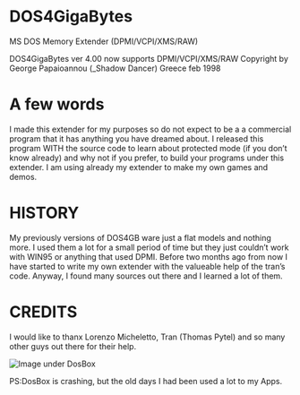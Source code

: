# DOS4GigaBytes
MS DOS Memory Extender (DPMI/VCPI/XMS/RAW)


DOS4GigaBytes ver 4.00 now supports DPMI/VCPI/XMS/RAW
Copyright by George Papaioannou (_Shadow Dancer)
Greece feb 1998


A few words
============
I made this extender for my purposes so do not expect to be a
a commercial program that it has anything you have dreamed about.
I released this program WITH the source code to learn about
protected mode (if you don’t know already) and why not if you prefer,
to build your programs under this extender.
I am using already my extender to make my own games and demos.

HISTORY
=======
My previously versions of DOS4GB ware just a flat models and nothing more.
I used them a lot for a small period of time but they just couldn’t work
with WIN95 or anything that used DPMI.
Before two months ago from now I have started to write my own extender
with the valueable help of the tran’s code. Anyway, I found many sources
out there and I learned a lot of them.

CREDITS
=======
I would like to thanx Lorenzo Micheletto, Tran (Thomas Pytel) and so many
other guys out there for their help.



![Image under DosBox](https://github.com/sdancer75/DOS4GigaBytes/Screenshot_1.jpg)

PS:DosBox is crashing, but the old days I had been used a lot to my Apps. 
